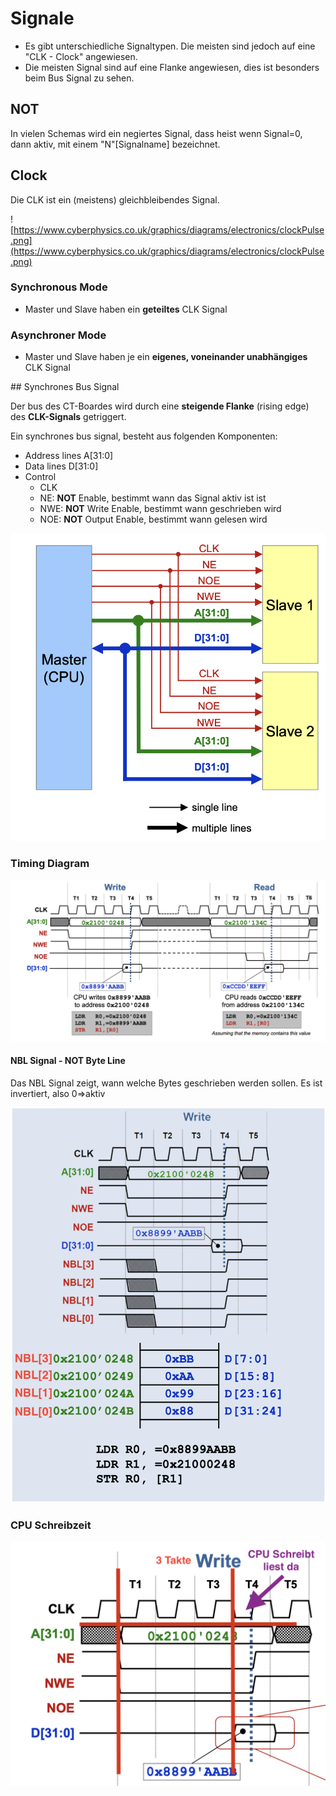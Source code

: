 # Signale

- Es gibt unterschiedliche Signaltypen. Die meisten sind jedoch auf eine "CLK - Clock" angewiesen.
- Die meisten Signal sind auf eine Flanke angewiesen, dies ist besonders beim Bus Signal zu sehen.

## NOT

In vielen Schemas wird ein negiertes Signal, dass heist wenn Signal=0, dann aktiv, mit einem "N"\[Signalname\] bezeichnet.

## Clock

Die CLK ist ein (meistens) gleichbleibendes Signal.

![https://www.cyberphysics.co.uk/graphics/diagrams/electronics/clockPulse.png](https://www.cyberphysics.co.uk/graphics/diagrams/electronics/clockPulse.png)

### Synchronous Mode

- Master und Slave haben ein **geteiltes** CLK Signal


### Asynchroner Mode

- Master und Slave haben je ein **eigenes, voneinander unabhängiges** CLK Signal 

## Synchrones Bus Signal

Der bus des CT-Boardes wird durch eine **steigende Flanke** (rising edge)  des **CLK-Signals** getriggert.

Ein synchrones bus signal, besteht aus folgenden Komponenten:

- Address lines A\[31:0\]
- Data lines D\[31:0\]
- Control
	- CLK
	- NE: **NOT** Enable, bestimmt wann das Signal aktiv ist ist
	- NWE: **NOT** Write Enable, bestimmt wann geschrieben wird
	- NOE: **NOT** Output Enable, bestimmt wann gelesen wird


![alt text](media/image-1.png)

### Timing Diagram

![alt text](media/image-2.png)


#### NBL Signal - NOT Byte Line

Das NBL Signal zeigt, wann welche Bytes geschrieben werden sollen. Es ist invertiert, also 0=>aktiv


![alt text](<media/Bildschirmfoto 2024-03-02 um 11.42.18.png>)

### CPU Schreibzeit

![alt text](<media/Bildschirmfoto 2024-03-02 um 11.45.48.png>)